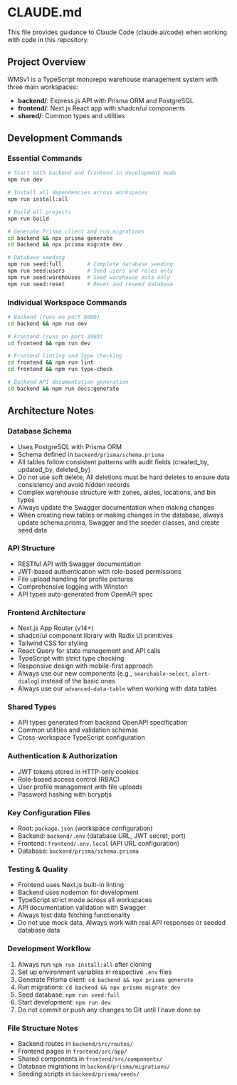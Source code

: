 # CLAUDE.md

This file provides guidance to Claude Code (claude.ai/code) when working with code in this repository.

## Project Overview

WMSv1 is a TypeScript monorepo warehouse management system with three main workspaces:

- **backend/**: Express.js API with Prisma ORM and PostgreSQL
- **frontend/**: Next.js React app with shadcn/ui components
- **shared/**: Common types and utilities

## Development Commands

### Essential Commands
```bash
# Start both backend and frontend in development mode
npm run dev

# Install all dependencies across workspaces
npm run install:all

# Build all projects
npm run build

# Generate Prisma client and run migrations
cd backend && npx prisma generate
cd backend && npx prisma migrate dev

# Database seeding
npm run seed:full        # Complete database seeding
npm run seed:users       # Seed users and roles only
npm run seed:warehouses  # Seed warehouse data only
npm run seed:reset       # Reset and reseed database
```

### Individual Workspace Commands
```bash
# Backend (runs on port 8000)
cd backend && npm run dev

# Frontend (runs on port 3003)
cd frontend && npm run dev

# Frontend linting and type checking
cd frontend && npm run lint
cd frontend && npm run type-check

# Backend API documentation generation
cd backend && npm run docs:generate
```

## Architecture Notes

### Database Schema
- Uses PostgreSQL with Prisma ORM
- Schema defined in `backend/prisma/schema.prisma`
- All tables follow consistent patterns with audit fields (created_by, updated_by, deleted_by)
- Do not use soft delete, All deletions must be hard deletes to ensure data consistency and avoid hidden records
- Complex warehouse structure with zones, aisles, locations, and bin types
- Always update the Swagger documentation when making changes
- When creating new tables or making changes in the database, always update schema.prisma, Swagger and the seeder classes, and create seed data

### API Structure
- RESTful API with Swagger documentation
- JWT-based authentication with role-based permissions
- File upload handling for profile pictures
- Comprehensive logging with Winston
- API types auto-generated from OpenAPI spec

### Frontend Architecture
- Next.js App Router (v14+)
- shadcn/ui component library with Radix UI primitives
- Tailwind CSS for styling
- React Query for state management and API calls
- TypeScript with strict type checking
- Responsive design with mobile-first approach
- Always use our new components (e.g., `searchable-select`, `alert-dialog`) instead of the basic ones
- Always use our `advanced-data-table` when working with data tables

### Shared Types
- API types generated from backend OpenAPI specification
- Common utilities and validation schemas
- Cross-workspace TypeScript configuration

### Authentication & Authorization
- JWT tokens stored in HTTP-only cookies
- Role-based access control (RBAC)
- User profile management with file uploads
- Password hashing with bcryptjs

### Key Configuration Files
- Root: `package.json` (workspace configuration)
- Backend: `backend/.env` (database URL, JWT secret, port)
- Frontend: `frontend/.env.local` (API URL configuration)
- Database: `backend/prisma/schema.prisma`

### Testing & Quality
- Frontend uses Next.js built-in linting
- Backend uses nodemon for development
- TypeScript strict mode across all workspaces
- API documentation validation with Swagger
- Always test data fetching functionality
- Do not use mock data, Always work with real API responses or seeded database data 

### Development Workflow
1. Always run `npm run install:all` after cloning
2. Set up environment variables in respective `.env` files
3. Generate Prisma client: `cd backend && npx prisma generate`
4. Run migrations: `cd backend && npx prisma migrate dev`
5. Seed database: `npm run seed:full`
6. Start development: `npm run dev`
7. Do not commit or push any changes to Git until I have done so 

### File Structure Notes
- Backend routes in `backend/src/routes/`
- Frontend pages in `frontend/src/app/`
- Shared components in `frontend/src/components/`
- Database migrations in `backend/prisma/migrations/`
- Seeding scripts in `backend/prisma/seeds/`